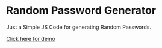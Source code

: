 # Random Password Generator
Just a Simple JS Code for generating Random Passwords.

[Click here for demo](http://iamarav.github.io/random-password-generator)

